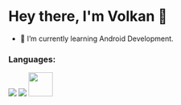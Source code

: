 <h1> Hey there, I'm Volkan 👋 </h1>

- 🌱 I’m currently learning Android Development.

<h3 align="left">Languages:</h3>
<p align="left">
  <img src="https://img.icons8.com/fluency/48/null/c-sharp-logo.png"/>
  <img src="https://img.icons8.com/color/48/null/java-coffee-cup-logo--v1.png"/>
  <img src="https://cdn.jsdelivr.net/gh/devicons/devicon@latest/icons/csharp/csharp-original.svg" height="48" />
</p>

<!--
<h3 align="left">Tools:</h3>
<p align="left">  
</p>
-->
